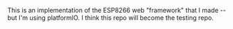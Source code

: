 This is an implementation of the ESP8266 web "framework" that I made -- but I'm using platformIO.  I think this repo will become the testing repo.
